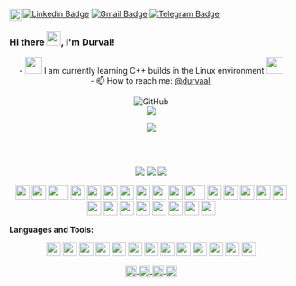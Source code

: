 [![Linkedin Badge](https://img.shields.io/badge/-Durval-blue?style=flat-square&logo=Linkedin&logoColor=white&link=https://www.linkedin.com/in/durvalcsouza/)](https://www.linkedin.com/in/durvalcsouza/)
[![Gmail Badge](https://img.shields.io/badge/-dudurval2@gmail.com-c14438?style=flat-square&logo=Gmail&logoColor=white&link=mailto:dudurval2@gmail.com)](mailto:dudurval2@gmail.com) 
[![Telegram Badge](https://img.shields.io/badge/-durvalcsouza-blue?style=flat-square&logo=Telegram&logoColor=white&link=https://t.me/durvalcsouza)](https://t.me/durvalcsouza) 
<a href="https://twitter.com/durvaall">
  <img align="left" alt="Durval Carvalho | Twitter" width="21px" src="https://raw.githubusercontent.com/shinokada/shinokada/master/assets/twitter.png"/>
</a>

### Hi there <img src="https://media.giphy.com/media/hvRJCLFzcasrR4ia7z/giphy.gif" width="25px">, I'm Durval!

<p align="center" class="tip" markdown="1">
  - <img src="https://media.giphy.com/media/WUlplcMpOCEmTGBtBW/giphy.gif" width="30"> I am currently learning C++ builds in the Linux environment <img src="https://media.giphy.com/media/WUlplcMpOCEmTGBtBW/giphy.gif" width="30"> <br> 
  - 📫 How to reach me: <a href="https://twitter.com/durvaall">@durvaall</a> <br>   
</p>

<p align='center'>
  <img alt="GitHub" src="https://img.shields.io/badge/dynamic/json?logo=github&label=GitHub+Followers&labelColor=282c34&color=181717&query=%24.data.totalSubs&url=https%3A%2F%2Fapi.spencerwoo.com%2Fsubstats%2F%3Fsource%3Dgithub%26queryKey%3Ddurvalcarvalho&longCache=true"> <br>
  <img src="https://valar-hitcounter.valar.dev/count?name=durvalcarvalho&style=minimal">
</p>

<p align='center'>
  <img src='https://spotify-github-profile.vercel.app/api/view?uid=12150218960&cover_image=true'>
<p>

<br />
<br />

<p align="center">
  <img src='https://github-profile-trophy.vercel.app/?username=durvalcarvalho&column=7&theme=onedark'>
  <img src='https://github-readme-stats.vercel.app/api?username=durvalcarvalho&show_icons=true&theme=tokyonight'>
  <img src='https://github-readme-stats.vercel.app/api/top-langs/?username=durvalcarvalho&hide=Rich%20Text%20Format,TSQL'>
</p>

<p align="center">
    <img src="https://cultofthepartyparrot.com/parrots/hd/githubparrot.gif" width="25" height="25"/>
    <img src="https://cultofthepartyparrot.com/flags/hd/iranparrot.gif" width="25" height="25"/>
    <img src="https://cultofthepartyparrot.com/parrots/asyncparrot.gif" width="36" height="25"/>
    <img src="https://cultofthepartyparrot.com/parrots/exceptionallyfastparrot.gif" width="25" height="25"/>
    <img src="https://cultofthepartyparrot.com/parrots/hd/60fpsparrot.gif" width="25" height="25"/>
    <img src="https://cultofthepartyparrot.com/parrots/hd/jumpingparrot.gif" width="25" height="25"/>
    <img src="https://cultofthepartyparrot.com/parrots/hd/opensourceparrot.gif" width="25" height="25"/>
    <img src="https://cultofthepartyparrot.com/parrots/hd/dealwithitnowparrot.gif" width="25" height="25"/>
    <img src="https://cultofthepartyparrot.com/parrots/hd/hypnoparrotlight.gif" width="25" height="25"/>
    <img src="https://cultofthepartyparrot.com/parrots/databaseparrot.gif" width="25" height="25"/>
    <img src="https://cultofthepartyparrot.com/parrots/fixparrot.gif" width="36" height="25"/>
    <img src="https://cultofthepartyparrot.com/parrots/hd/laptop_parrot.gif" width="25" height="25"/>
    <img src="https://cultofthepartyparrot.com/parrots/hd/spinningparrot.gif" width="25" height="25"/>
    <img src="https://cultofthepartyparrot.com/parrots/hd/levitationparrot.gif" width="25" height="25"/>
    <img src="https://cultofthepartyparrot.com/parrots/hd/meldparrot.gif" width="25" height="25"/>
    <img src="https://cultofthepartyparrot.com/parrots/slomoparrot.gif" width="25" height="25"/>
    <img src="https://cultofthepartyparrot.com/parrots/hd/moonwalkingparrot.gif" width="25" height="25"/>
    <img src="https://cultofthepartyparrot.com/parrots/hd/stableparrot.gif" width="25" height="25"/>
    <img src="https://cultofthepartyparrot.com/parrots/hd/scienceparrot.gif" width="25" height="25"/>
    <img src="https://cultofthepartyparrot.com/parrots/hd/pirateparrot.gif" width="25" height="25"/>
    <img src="https://cultofthepartyparrot.com/parrots/hd/footballparrot.gif" width="25" height="25"/>
    <img src="https://cultofthepartyparrot.com/parrots/hd/illuminatiparrot.gif" width="25" height="25"/>
    <img src="https://cultofthepartyparrot.com/parrots/hd/hypnoparrotdark.gif" width="25" height="25"/>
    <img src="https://cultofthepartyparrot.com/parrots/hd/mustacheparrot.gif" width="25" height="25"/>
</p>

**Languages and Tools:**  
<p align="center">
  <img src="https://devicon.dev/devicon.git/icons/angularjs/angularjs-original.svg" width="25px" height="25px"/>
  <img src="https://devicon.dev/devicon.git/icons/ubuntu/ubuntu-plain.svg" width="25px" height="25px"/>
  <img src="https://devicon.dev/devicon.git/icons/gitlab/gitlab-original.svg" width="25px" height="25px"/>
  <img src="https://devicon.dev/devicon.git/icons/javascript/javascript-original.svg" width="25px" height="25px"/>
  <img src="https://devicon.dev/devicon.git/icons/python/python-original.svg" width="25px" height="25px"/>
  <img src="https://devicon.dev/devicon.git/icons/c/c-original.svg" width="25px" height="25px"/>
  <img src="https://devicon.dev/devicon.git/icons/django/django-original.svg" width="25px" height="25px"/>
  <img src="https://devicon.dev/devicon.git/icons/csharp/csharp-original.svg" width="25px" height="25px"/>
  <img src="https://devicon.dev/devicon.git/icons/cplusplus/cplusplus-original.svg" width="25px" height="25px"/>
  <img src="https://devicon.dev/devicon.git/icons/github/github-original.svg" width="25px" height="25px"/>
  <img src="https://devicon.dev/devicon.git/icons/git/git-original.svg" width="25px" height="25px"/>
  <img src="https://devicon.dev/devicon.git/icons/linux/linux-original.svg" width="25px" height="25px"/>
  <img src="https://devicon.dev/devicon.git/icons/mysql/mysql-original.svg" width="25px" height="25px"/>
</p>

<p align="center">
  <a href="https://www.linkedin.com/in/durvalcsouza/" target="blank">
  <img align="center" src="https://cdn.jsdelivr.net/npm/simple-icons@3.0.1/icons/linkedin.svg" alt="durvalcarvalho" height="20" width="20" />
  </a>

  <a href="https://twitter.com/durvaall" target="blank">
  <img align="center" src="https://cdn.jsdelivr.net/npm/simple-icons@3.0.1/icons/twitter.svg" alt="durvalcarvalho" height="20" width="20" />
  </a>
  
  <a href="https://github.com/durvalcarvalho" target="blank">
  <img align="center" src="https://cdn.jsdelivr.net/npm/simple-icons@3.0.1/icons/github.svg" alt="durvalcarvalho" height="20" width="20" />
  </a>

  <a href="https://open.spotify.com/user/12150218960" target="blank">
  <img align="center" src="https://cdn.jsdelivr.net/npm/simple-icons@3.0.1/icons/spotify.svg" alt="durvalcarvalho" height="20" width="20" />
  </a>
</p>





